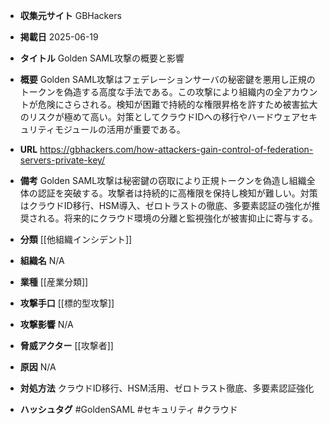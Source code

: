 - **収集元サイト**
GBHackers

- **掲載日**
2025-06-19

- **タイトル**
Golden SAML攻撃の概要と影響

- **概要**
Golden SAML攻撃はフェデレーションサーバの秘密鍵を悪用し正規のトークンを偽造する高度な手法である。この攻撃により組織内の全アカウントが危険にさらされる。検知が困難で持続的な権限昇格を許すため被害拡大のリスクが極めて高い。対策としてクラウドIDへの移行やハードウェアセキュリティモジュールの活用が重要である。

- **URL**
https://gbhackers.com/how-attackers-gain-control-of-federation-servers-private-key/

- **備考**
Golden SAML攻撃は秘密鍵の窃取により正規トークンを偽造し組織全体の認証を突破する。攻撃者は持続的に高権限を保持し検知が難しい。対策はクラウドID移行、HSM導入、ゼロトラストの徹底、多要素認証の強化が推奨される。将来的にクラウド環境の分離と監視強化が被害抑止に寄与する。

- **分類**
[[他組織インシデント]]

- **組織名**
N/A

- **業種**
[[産業分類]]

- **攻撃手口**
[[標的型攻撃]]

- **攻撃影響**
N/A

- **脅威アクター**
[[攻撃者]]

- **原因**
N/A

- **対処方法**
クラウドID移行、HSM活用、ゼロトラスト徹底、多要素認証強化

- **ハッシュタグ**
#GoldenSAML #セキュリティ #クラウド
